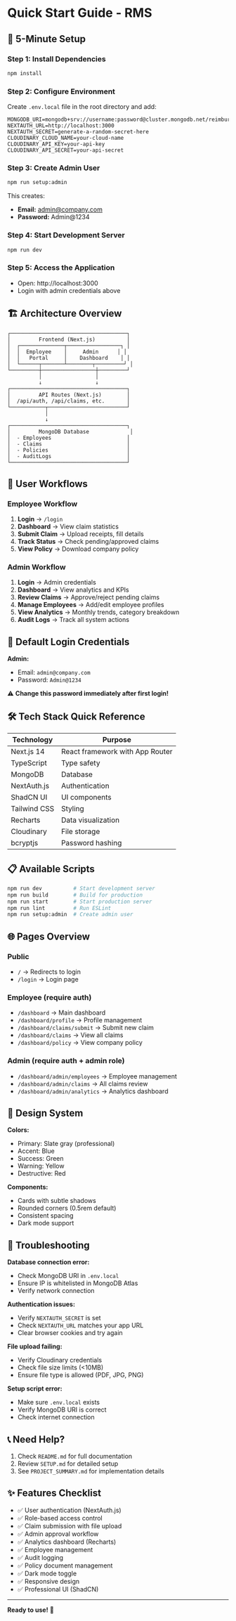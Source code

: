 # Quick Start Guide - RMS

## 🎯 5-Minute Setup

### Step 1: Install Dependencies
```bash
npm install
```

### Step 2: Configure Environment
Create `.env.local` file in the root directory and add:

```env
MONGODB_URI=mongodb+srv://username:password@cluster.mongodb.net/reimbursement_db
NEXTAUTH_URL=http://localhost:3000
NEXTAUTH_SECRET=generate-a-random-secret-here
CLOUDINARY_CLOUD_NAME=your-cloud-name
CLOUDINARY_API_KEY=your-api-key
CLOUDINARY_API_SECRET=your-api-secret
```

### Step 3: Create Admin User
```bash
npm run setup:admin
```

This creates:
- **Email:** admin@company.com  
- **Password:** Admin@1234

### Step 4: Start Development Server
```bash
npm run dev
```

### Step 5: Access the Application
- Open: http://localhost:3000
- Login with admin credentials above

## 🏗️ Architecture Overview

```
┌─────────────────────────────────────┐
│         Frontend (Next.js)          │
│  ┌──────────────┬─────────────────┐ │
│  │  Employee    │     Admin      │ │
│  │   Portal     │    Dashboard    │ │
│  └──────┬───────┴────────┬─────────┘ │
└─────────┼─────────────────┼─────────┘
          │                 │
          ↓                 ↓
┌─────────────────────────────────────┐
│         API Routes (Next.js)        │
│  /api/auth, /api/claims, etc.       │
└───────────┬─────────────────────────┘
            │
            ↓
┌─────────────────────────────────────┐
│         MongoDB Database             │
│  - Employees                        │
│  - Claims                           │
│  - Policies                         │
│  - AuditLogs                        │
└─────────────────────────────────────┘
```

## 📱 User Workflows

### Employee Workflow
1. **Login** → `/login`
2. **Dashboard** → View claim statistics
3. **Submit Claim** → Upload receipts, fill details
4. **Track Status** → Check pending/approved claims
5. **View Policy** → Download company policy

### Admin Workflow
1. **Login** → Admin credentials
2. **Dashboard** → View analytics and KPIs
3. **Review Claims** → Approve/reject pending claims
4. **Manage Employees** → Add/edit employee profiles
5. **View Analytics** → Monthly trends, category breakdown
6. **Audit Logs** → Track all system actions

## 🔐 Default Login Credentials

**Admin:**
- Email: `admin@company.com`
- Password: `Admin@1234`

⚠️ **Change this password immediately after first login!**

## 🛠️ Tech Stack Quick Reference

| Technology | Purpose |
|-----------|---------|
| Next.js 14 | React framework with App Router |
| TypeScript | Type safety |
| MongoDB | Database |
| NextAuth.js | Authentication |
| ShadCN UI | UI components |
| Tailwind CSS | Styling |
| Recharts | Data visualization |
| Cloudinary | File storage |
| bcryptjs | Password hashing |

## 📋 Available Scripts

```bash
npm run dev          # Start development server
npm run build        # Build for production
npm run start        # Start production server
npm run lint         # Run ESLint
npm run setup:admin  # Create admin user
```

## 🌐 Pages Overview

### Public
- `/` → Redirects to login
- `/login` → Login page

### Employee (require auth)
- `/dashboard` → Main dashboard
- `/dashboard/profile` → Profile management
- `/dashboard/claims/submit` → Submit new claim
- `/dashboard/claims` → View all claims
- `/dashboard/policy` → View company policy

### Admin (require auth + admin role)
- `/dashboard/admin/employees` → Employee management
- `/dashboard/admin/claims` → All claims review
- `/dashboard/admin/analytics` → Analytics dashboard

## 🎨 Design System

**Colors:**
- Primary: Slate gray (professional)
- Accent: Blue
- Success: Green
- Warning: Yellow
- Destructive: Red

**Components:**
- Cards with subtle shadows
- Rounded corners (0.5rem default)
- Consistent spacing
- Dark mode support

## 🐛 Troubleshooting

**Database connection error:**
- Check MongoDB URI in `.env.local`
- Ensure IP is whitelisted in MongoDB Atlas
- Verify network connection

**Authentication issues:**
- Verify `NEXTAUTH_SECRET` is set
- Check `NEXTAUTH_URL` matches your app URL
- Clear browser cookies and try again

**File upload failing:**
- Verify Cloudinary credentials
- Check file size limits (<10MB)
- Ensure file type is allowed (PDF, JPG, PNG)

**Setup script error:**
- Make sure `.env.local` exists
- Verify MongoDB URI is correct
- Check internet connection

## 📞 Need Help?

1. Check `README.md` for full documentation
2. Review `SETUP.md` for detailed setup
3. See `PROJECT_SUMMARY.md` for implementation details

## ✨ Features Checklist

- ✅ User authentication (NextAuth.js)
- ✅ Role-based access control
- ✅ Claim submission with file upload
- ✅ Admin approval workflow
- ✅ Analytics dashboard (Recharts)
- ✅ Employee management
- ✅ Audit logging
- ✅ Policy document management
- ✅ Dark mode toggle
- ✅ Responsive design
- ✅ Professional UI (ShadCN)

---

**Ready to use!** 🚀

